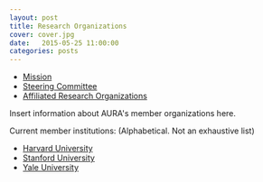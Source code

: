 ```yaml
---
layout: post
title: Research Organizations
cover: cover.jpg
date:   2015-05-25 11:00:00
categories: posts
---
```


- [Mission](/mission/)
- [Steering Committee](/steering_committee/)
- [Affiliated Research Organizations](/research_organizations)

Insert information about AURA's member organizations here.

Current member institutions: (Alphabetical. Not an exhaustive list)

- [Harvard University](http://www.hcura.org/)
- [Stanford University](http://sura.stanford.edu/)
- [Yale University](http://yura.yale.edu/)